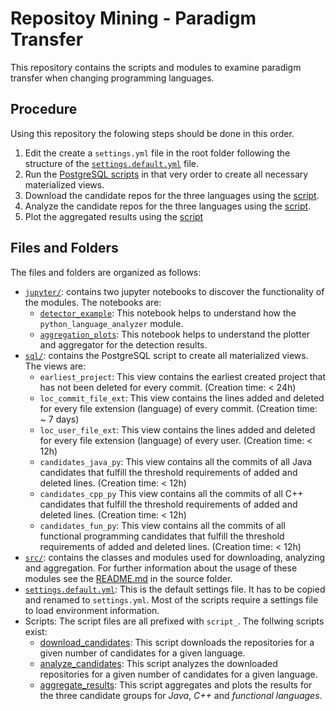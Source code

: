 # Repositoy Mining - Paradigm Transfer

This repository contains the scripts and modules to examine paradigm transfer when changing programming languages.

## Procedure
Using this repository the folowing steps should be done in this order.
1. Edit the create a `settings.yml` file in the root folder following the structure of the [`settings.default.yml`](/settings.default.yml) file.
1. Run the [PostgreSQL scripts](/sql/view_creation.sql) in that very order to create all necessary materialized views.
1. Download the candidate repos for the three languages using the [script](/script_download_candidates.py).
1. Analyze the candidate repos for the three languages using the [script](/script_analyze_candidates.py).
1. Plot the aggregated results using the [script](/script_aggregate_results.py)

## Files and Folders
The files and folders are organized as follows:

- [`jupyter/`](/jupyter): contains two jupyter notebooks to discover the functionality of the modules.
The notebooks are:
  - [`detector_example`](/detector_example.ipynb): This notebook helps to understand how the `python_language_analyzer` module.
  - [`aggregation_plots`](/aggregation_plots.ipynb): This notebook helps to understand the plotter and aggregator for the detection results.
- [`sql/`](/sql): contains the PostgreSQL script to create all materialized views. The views are:
  - `earliest_project`: This view contains the earliest created project that has not been deleted for every commit. (Creation time: < 24h)
  - `loc_commit_file_ext`: This view contains the lines added and deleted for every file extension (language) of every commit. (Creation time: ~ 7 days)
  - `loc_user_file_ext`: This view contains the lines added and deleted for every file extension (language) of every user. (Creation time: < 12h)
  - `candidates_java_py`: This view contains all the commits of all Java candidates that fulfill the threshold requirements of added and deleted lines. (Creation time: < 12h)
  - `candidates_cpp_py` This view contains all the commits of all C++ candidates that fulfill the threshold requirements of added and deleted lines. (Creation time: < 12h)
  - `candidates_fun_py`:  This view contains all the commits of all functional programming candidates that fulfill the threshold requirements of added and deleted lines. (Creation time: < 12h)
- [`src/`](/src): contains the classes and modules used for downloading, analyzing and aggregation.
For further information about the usage of these modules see the [README.md](/src/README.md) in the source folder.
- [`settings.default.yml`](/settings.default.yml): This is the default settings file. It has to be copied and renamed to `settings.yml`. Most of the scripts require a settings file to load environment information.
- Scripts: The script files are all prefixed with `script_`.
The follwing scripts exist:
  - [download_candidates](/script_download_candidates.py): This script downloads the repositories for a given number of candidates for a given language.
  - [analyze_candidates](/script_analyze_candidates.py): This script analyzes the downloaded repositories for a given number of candidates for a given language.
  - [aggregate_results](/script_aggregate_results.py): This script aggregates and plots the results for the three candidate groups for _Java_, _C++_ and _functional languages_.
